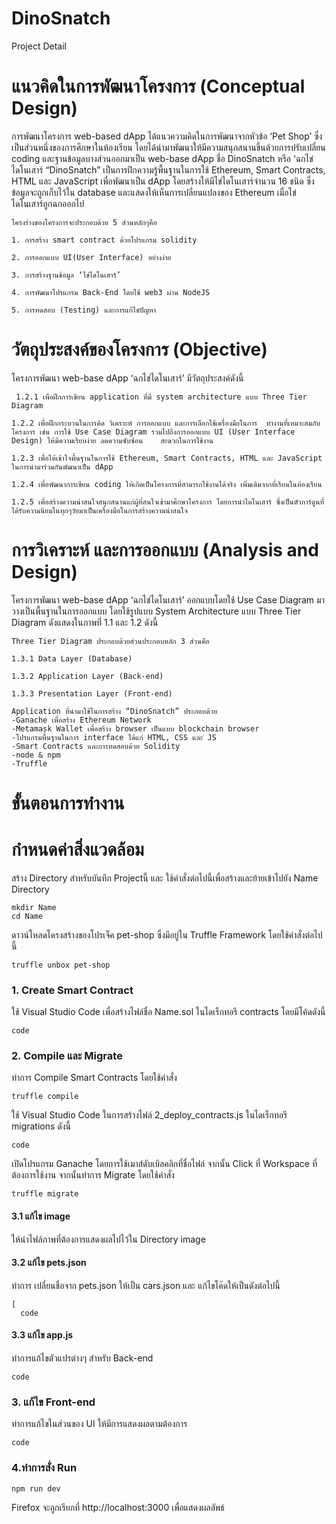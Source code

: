 # DinoSnatch
Project Detail



# แนวคิดในการพัฒนาโครงการ (Conceptual Design)

การพัฒนาโครงการ web-based dApp ได้แนวความคิดในการพัฒนาจากหัวข้อ ‘Pet Shop’ ซึ่งเป็นส่วนหนึ่งของการศึกษาในห้องเรียน โดยได้นำมาพัฒนาให้มีความสนุกสนานขึ้นด้วยการปรับเปลี่ยน coding และฐานข้อมูลบางส่วนออกมาเป็น web-base dApp ชื่อ DinoSnatch หรือ ‘ฉกไข่ไดโนเสาร์ 
“DinoSnatch” เป็นการฝึกความรู้พื้นฐานในการใช้ Ethereum, Smart Contracts, HTML และ JavaScript เพื่อพัฒนาเป็น dApp โดยสร้างให้มีไข่ไดโนเสาร์จำนวน 16 ชนิด ซึ่งข้อมูลจะถูกเก็บไว้ใน database และแสดงให้เห็นการเปลี่ยนแปลงของ Ethereum เมื่อไข่ไดโนเสาร์ถูกฉกออกไป  

	โครงร่างของโครงการจะประกอบด้วย 5 ส่วนหลักๆคือ
	
	1. การสร้าง smart contract ด้วยโปรแกรม solidity
	
	2. การออกแบบ UI(User Interface) อย่างง่าย 
	
	3. การสร้างฐานข้อมูล ‘ไข่ไดโนเสาร์’
	
	4. การพัฒนาโปรแกรม Back-End โดยใช้ web3 ผ่าน NodeJS
	
	5. การทดสอบ (Testing) และการแก้ไขปัญหา


# วัตถุประสงค์ของโครงการ (Objective)

โครงการพัฒนา web-base dApp  ‘ฉกไข่ไดโนเสาร์’ มีวัตถุประสงค์ดังนี้

	 1.2.1 เพื่อฝึกการเขียน application ที่มี system architecture แบบ Three Tier Diagram

	1.2.2 เพื่อฝึกกระบวนในการคิด วิเคราะห์ การออกแบบ และการเลือกใช้เครื่องมือในการ	ทำงานที่เหมาะสมกับโครงการ เช่น การใช้ Use Case Diagram รวมไปถึงการออกแบบ UI (User Interface Design) ให้มีความเรียบง่าย ลดความซับซ้อน 	สะดวกในการใช้งาน

	1.2.3 เพื่อให้เข้าใจพื้นฐานในการใช้ Ethereum, Smart Contracts, HTML และ JavaScript ในการนำมาร่วมกันพัฒนาเป็น dApp
	
	1.2.4 เพื่อพัฒนาการเขียน coding ให้เกิดเป็นโครงการที่สามารถใช้งานได้จริง เพิ่มเติมจากที่เรียนในห้องเรียน
	
	1.2.5 เพื่อสร้างความน่าสนใจสนุกสนานแก่ผู้ที่สนใจเข้ามาศึกษาโครงการ โดยการนำไดโนเสาร์ ซึ่งเป็นตัวการ์ตูนที่ได้รับความนิยมในทุกๆวัยมาเป็นเครื่องมือในการสร้างความน่าสนใจ
	
	
# การวิเคราะห์ และการออกแบบ (Analysis and Design)

โครงการพัฒนา web-base dApp  ‘ฉกไข่ไดโนเสาร์’  ออกแบบโดยใช้ Use Case Diagram มาวางเป็นพื้นฐานในการออกแบบ โดยใช้รูปแบบ System Architecture แบบ Three Tier Diagram ดังแสดงในภาพที่ 1.1 และ 1.2 ดังนี้

	Three Tier Diagram ประกอบด้วยส่วนประกอบหลัก 3 ส่วนคือ
	
	1.3.1 Data Layer (Database)
	
	1.3.2 Application Layer (Back-end)
	
	1.3.3 Presentation Layer (Front-end)

	Application ที่นำมาใช้ในการสร้าง “DinoSnatch” ประกอบด้วย
	-Ganache เพื่อสร้าง Ethereum Network
	-Metamask Wallet เพื่อสร้าง browser เป็นแบบ blockchain browser
	-โปรแกรมพื้นฐานในการ interface ได้แก่ HTML, CSS และ JS
	-Smart Contracts และการทดสอบด้วย Solidity  
	-node & npm
	-Truffle 

# ขั้นตอนการทำงาน


# กำหนดค่าสิ่งแวดล้อม
สร้าง Directory สำหรับบันทึก Projectนี้ และ ใช้คำสั่งต่อไปนี้เพื่อสร้างและย้ายเข้าไปยัง Name Directory
```
mkdir Name
cd Name
```

ดาวน์โหลดโครงสร้างของโปรเจ็ค pet-shop ซึ่งมีอยู่ใน Truffle Framework โดยใช้คำสั่งต่อไปนี้
```
truffle unbox pet-shop
```


### 1. Create Smart Contract
ใช้ Visual Studio Code เพื่อสร้างไฟล์ชื่อ Name.sol ในไดเร็กทอรี contracts โดยมีโค้ดดังนี้
```
code
```

### 2. Compile และ Migrate
ทำการ Compile Smart Contracts โดยใช้คำสั่ง
```
truffle compile
```


ใช้ Visual Studio Code ในการสร้างไฟล์ 2_deploy_contracts.js ในไดเร็กทอรี migrations ดังนี้
```
code
```
เปิดโปรแกรม Ganache โดยการใช้เมาส์ดับเบิลคลิกที่ชื่อไฟล์ จากนั้น Click ที่ Workspace ที่ต้องการใช้งาน
จากนั้นทำการ Migrate โดยใช้คำสั่ง 
```
truffle migrate
```

#### 3.1 แก้ไข image
ให้นำไฟล์ภาพที่ต้องการแสดงผลไปไว้ใน Directory image

#### 3.2 แก้ไข pets.json
ทำการ เปลี่ยนชื่อจาก pets.json ให้เป็น cars.json และ แก้ไขโค๊ดให้เป็นดังต่อไปนี้
```
[
  code
```
#### 3.3 แก้ไข app.js
ทำการแก้ไขตัวแปรต่างๆ สำหรับ Back-end

```
code
```

### 3. แก้ไข Front-end 
ทำการแก้ไขในส่วนของ UI ให้มีการแสดงผลตามต้องการ

```
code
```

### 4.ทำการสั่ง Run

```
npm run dev
```
Firefox จะถูกเรียกที่ http://localhost:3000 เพื่อแสดงผลลัพธ์
